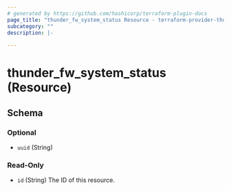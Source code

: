 ```yaml
---
# generated by https://github.com/hashicorp/terraform-plugin-docs
page_title: "thunder_fw_system_status Resource - terraform-provider-thunder"
subcategory: ""
description: |-
  
---
```


# thunder_fw_system_status (Resource)





<!-- schema generated by tfplugindocs -->
## Schema

### Optional

- `uuid` (String)

### Read-Only

- `id` (String) The ID of this resource.


